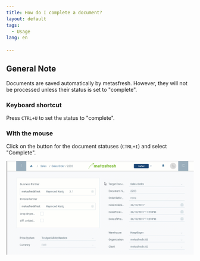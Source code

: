 ```yaml
---
title: How do I complete a document?
layout: default
tags:
  - Usage
lang: en

---
```

## General Note
Documents are saved automatically by metasfresh. However, they will not be processed unless their status is set to "complete".

### Keyboard shortcut
Press `CTRL+U` to set the status to "complete".

### With the mouse

Click on the button for the document statuses (`CTRL+I`) and select "Complete".


![](assets/docprocessing_complete.gif)

